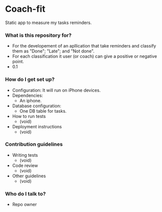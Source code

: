 # Coach-fit #
Static app to measure my tasks reminders.

### What is this repository for? ###

* For the developement of an apllication that take reminders and classify them as "Done"; "Late"; and "Not done".
* For each classification it user (or coach) can give a positive or negative point.
* 0.1

### How do I get set up? ###

* Configuration: It will run on iPhone devices.
* Dependencies:
  - An iphone.
* Database configuration:
  - One DB table for tasks.
* How to run tests
  - (void)
* Deployment instructions
  - (void)

### Contribution guidelines ###

* Writing tests
  - (void)
* Code review
  - (void)
* Other guidelines
  - (void)

### Who do I talk to? ###

* Repo owner
